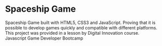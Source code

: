# Spaceship Game

Spaceship Game built with HTML5, CSS3 and JavaScript. Proving that it is possible to develop games quickly and compatible with different platforms. This project was provided in a lesson by Digital Innovation course. Javascript Game Developer Bootcamp
